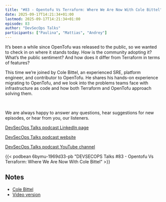 ```yaml
---
title: "#83 - Opentofu Vs Terraform: Where We Are Now With Cole Bittel"
date: 2025-09-17T14:21:34+01:00
lastmod: 2025-09-17T14:21:34+01:00
episode: 83
author: "DevSecOps Talks"
participants: ["Paulina", "Mattias", "Andrey"]
---
```


It’s been a while since OpenTofu was released to the public, so we wanted to check in on where it stands today. How is the community adopting it? What’s the public sentiment? And how does it differ from Terraform in terms of features?

This time we’re joined by Cole Bittel, an experienced SRE, platform engineer, and contributor to OpenTofu. He shares his hands-on experience migrating to OpenTofu, and we look into the problems teams face with infrastructure as code and how both Terraform and OpenTofu approach solving them.

<p>&nbsp;</p><p>We are always happy to answer any questions, hear suggestions for new episodes, or hear from you, our listeners.</p><p><a href='https://www.linkedin.com/company/101418030'>DevSecOps Talks podcast LinkedIn page</a></p><p><a href='https://devsecops.fm/'>DevSecOps Talks podcast website</a></p><p><a href='https://youtube.com/channel/UCRjpE9xKxZeBkRgYiLErEjw'>DevSecOps Talks podcast YouTube channel</a></p>

<!--more-->

<!-- Player -->

 {{<  podbean 6bymu-1969d33-pb "DEVSECOPS Talks #83 - Opentofu Vs Terraform: Where We Are Now With Cole Bittel"  >}} 

## Notes

* [Cole Bittel](https://www.linkedin.com/in/bittelc/)
* [Video version](https://youtu.be/SGtzE3YFjqg)